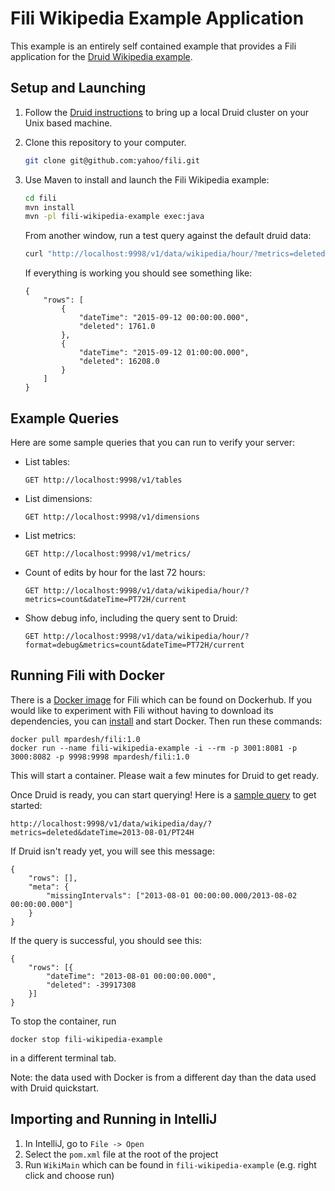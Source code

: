 Fili Wikipedia Example Application
==================================

This example is an entirely self contained example that provides a Fili application for the 
[Druid Wikipedia example](http://druid.io/docs/latest/tutorials/quickstart.html).

## Setup and Launching

1. Follow the [Druid instructions](http://druid.io/docs/latest/tutorials/quickstart.html) to bring up a local Druid 
   cluster on your Unix based machine.
   
2. Clone this repository to your computer.
    ```bash
    git clone git@github.com:yahoo/fili.git
    ```
3. Use Maven to install and launch the Fili Wikipedia example:

    ```bash
    cd fili
    mvn install
    mvn -pl fili-wikipedia-example exec:java
    ```
    From another window, run a test query against the default druid data:

    ```bash
    curl "http://localhost:9998/v1/data/wikipedia/hour/?metrics=deleted&dateTime=2015-09-12/PT2H" -H "Content-Type: application/json" | python -m json.tool
    ```
    If everything is working you should see something like:
    ```
    {
        "rows": [
            {
                "dateTime": "2015-09-12 00:00:00.000",
                "deleted": 1761.0
            },
            {
                "dateTime": "2015-09-12 01:00:00.000",
                "deleted": 16208.0
            }
        ]
    }        
    ```

## Example Queries

Here are some sample queries that you can run to verify your server:

- List tables:
  
      GET http://localhost:9998/v1/tables

- List dimensions:  

      GET http://localhost:9998/v1/dimensions

- List metrics:
  
      GET http://localhost:9998/v1/metrics/

- Count of edits by hour for the last 72 hours:  
  
      GET http://localhost:9998/v1/data/wikipedia/hour/?metrics=count&dateTime=PT72H/current

- Show debug info, including the query sent to Druid:  

      GET http://localhost:9998/v1/data/wikipedia/hour/?format=debug&metrics=count&dateTime=PT72H/current

## Running Fili with Docker

There is a [Docker image](https://hub.docker.com/r/mpardesh/fili/) for Fili which can be found on 
Dockerhub. If you would like to experiment with Fili without having to download its dependencies, you can 
[install](https://www.docker.com/community-edition) and start Docker. Then run these commands: 

    
    docker pull mpardesh/fili:1.0  
    docker run --name fili-wikipedia-example -i --rm -p 3001:8081 -p 3000:8082 -p 9998:9998 mpardesh/fili:1.0
    

This will start a container. Please wait a few minutes for Druid to get ready. 

Once Druid is ready, you can start querying! Here is a 
[sample query](http://localhost:9998/v1/data/wikipedia/day/?metrics=deleted&dateTime=2013-08-01/PT24H)
to get started:

    http://localhost:9998/v1/data/wikipedia/day/?metrics=deleted&dateTime=2013-08-01/PT24H
    
If Druid isn't ready yet, you will see this message:
    
    {
        "rows": [],
        "meta": {
            "missingIntervals": ["2013-08-01 00:00:00.000/2013-08-02 00:00:00.000"]
        }
    }
    
If the query is successful, you should see this:

    {
        "rows": [{
            "dateTime": "2013-08-01 00:00:00.000",
            "deleted": -39917308
        }]
    }
    
To stop the container, run 

    docker stop fili-wikipedia-example
    
in a different terminal tab. 

Note: the data used with Docker is from a different day than the data used with Druid quickstart. 

## Importing and Running in IntelliJ

1. In IntelliJ, go to `File -> Open`
2. Select the `pom.xml` file at the root of the project
3. Run `WikiMain` which can be found in `fili-wikipedia-example` (e.g. right click and choose run)
